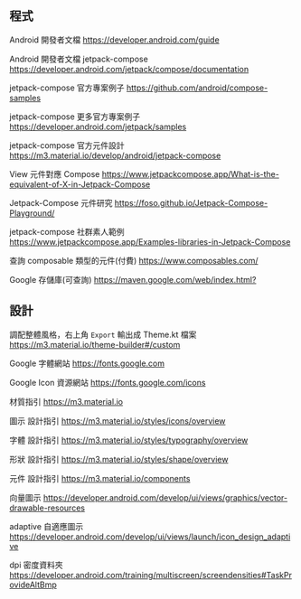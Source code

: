 ## 程式

Android 開發者文檔
<https://developer.android.com/guide>

Android 開發者文檔 jetpack-compose
<https://developer.android.com/jetpack/compose/documentation>

jetpack-compose 官方專案例子
<https://github.com/android/compose-samples>

jetpack-compose 更多官方專案例子
<https://developer.android.com/jetpack/samples>

jetpack-compose 官方元件設計
<https://m3.material.io/develop/android/jetpack-compose>

View 元件對應 Compose
<https://www.jetpackcompose.app/What-is-the-equivalent-of-X-in-Jetpack-Compose>

Jetpack-Compose 元件研究
<https://foso.github.io/Jetpack-Compose-Playground/>

jetpack-compose 社群素人範例
<https://www.jetpackcompose.app/Examples-libraries-in-Jetpack-Compose>

查詢 composable 類型的元件(付費)
<https://www.composables.com/>

Google 存儲庫(可查詢)
<https://maven.google.com/web/index.html?>

## 設計

調配整體風格，右上角 `Export` 輸出成 Theme.kt 檔案
<https://m3.material.io/theme-builder#/custom>

Google 字體網站
<https://fonts.google.com>

Google Icon 資源網站
<https://fonts.google.com/icons>

材質指引
<https://m3.material.io>

圖示 設計指引
<https://m3.material.io/styles/icons/overview>

字體 設計指引
<https://m3.material.io/styles/typography/overview>

形狀 設計指引
<https://m3.material.io/styles/shape/overview>

元件 設計指引
<https://m3.material.io/components>

向量圖示
<https://developer.android.com/develop/ui/views/graphics/vector-drawable-resources>

adaptive 自適應圖示
<https://developer.android.com/develop/ui/views/launch/icon_design_adaptive>

dpi 密度資料夾
<https://developer.android.com/training/multiscreen/screendensities#TaskProvideAltBmp>

